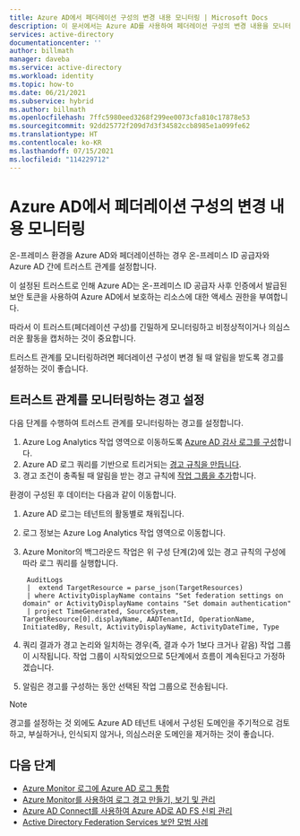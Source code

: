 ```yaml
---
title: Azure AD에서 페더레이션 구성의 변경 내용 모니터링 | Microsoft Docs
description: 이 문서에서는 Azure AD를 사용하여 페더레이션 구성의 변경 내용을 모니터링하는 방법을 설명합니다.
services: active-directory
documentationcenter: ''
author: billmath
manager: daveba
ms.service: active-directory
ms.workload: identity
ms.topic: how-to
ms.date: 06/21/2021
ms.subservice: hybrid
ms.author: billmath
ms.openlocfilehash: 7ffc5980eed3268f299ee0073cfa810c17878e53
ms.sourcegitcommit: 92dd25772f209d7d3f34582ccb8985e1a099fe62
ms.translationtype: HT
ms.contentlocale: ko-KR
ms.lasthandoff: 07/15/2021
ms.locfileid: "114229712"
---
```

# <a name="monitor-changes-to-federation-configuration-in-your-azure-ad"></a>Azure AD에서 페더레이션 구성의 변경 내용 모니터링

온-프레미스 환경을 Azure AD와 페더레이션하는 경우 온-프레미스 ID 공급자와 Azure AD 간에 트러스트 관계를 설정합니다. 

이 설정된 트러스트로 인해 Azure AD는 온-프레미스 ID 공급자 사후 인증에서 발급된 보안 토큰을 사용하여 Azure AD에서 보호하는 리소스에 대한 액세스 권한을 부여합니다. 

따라서 이 트러스트(페더레이션 구성)를 긴밀하게 모니터링하고 비정상적이거나 의심스러운 활동을 캡처하는 것이 중요합니다.

트러스트 관계를 모니터링하려면 페더레이션 구성이 변경 될 때 알림을 받도록 경고를 설정하는 것이 좋습니다.


## <a name="set-up-alerts-to-monitor-the-trust-relationship"></a>트러스트 관계를 모니터링하는 경고 설정

다음 단계를 수행하여 트러스트 관계를 모니터링하는 경고를 설정합니다.

1. Azure Log Analytics 작업 영역으로 이동하도록 [Azure AD 감사 로그를 구성](../../active-directory/reports-monitoring/howto-integrate-activity-logs-with-log-analytics.md)합니다. 
2. Azure AD 로그 쿼리를 기반으로 트리거되는 [경고 규칙을 만듭니다](../../azure-monitor/alerts/alerts-log.md). 
3. 경고 조건이 충족될 때 알림을 받는 경고 규칙에 [작업 그룹을 추가](../../azure-monitor/alerts/action-groups.md)합니다.  

환경이 구성된 후 데이터는 다음과 같이 이동합니다. 

 1. Azure AD 로그는 테넌트의 활동별로 채워집니다.  
 2. 로그 정보는 Azure Log Analytics 작업 영역으로 이동합니다.  
 3. Azure Monitor의 백그라운드 작업은 위 구성 단계(2)에 있는 경고 규칙의 구성에 따라 로그 쿼리를 실행합니다.  
    ```
     AuditLogs 
     |  extend TargetResource = parse_json(TargetResources) 
     | where ActivityDisplayName contains "Set federation settings on domain" or ActivityDisplayName contains "Set domain authentication" 
     | project TimeGenerated, SourceSystem, TargetResource[0].displayName, AADTenantId, OperationName, InitiatedBy, Result, ActivityDisplayName, ActivityDateTime, Type 
     ```
     
 4. 쿼리 결과가 경고 논리와 일치하는 경우(즉, 결과 수가 1보다 크거나 같음) 작업 그룹이 시작됩니다. 작업 그룹이 시작되었으므로 5단계에서 흐름이 계속된다고 가정하겠습니다.  
 5. 알림은 경고를 구성하는 동안 선택된 작업 그룹으로 전송됩니다.

 > [!NOTE]
 >  경고를 설정하는 것 외에도 Azure AD 테넌트 내에서 구성된 도메인을 주기적으로 검토하고, 부실하거나, 인식되지 않거나, 의심스러운 도메인을 제거하는 것이 좋습니다. 




## <a name="next-steps"></a>다음 단계

- [Azure Monitor 로그에 Azure AD 로그 통합](../../active-directory/reports-monitoring/howto-integrate-activity-logs-with-log-analytics.md)
- [Azure Monitor를 사용하여 로그 경고 만들기, 보기 및 관리](../../azure-monitor/alerts/alerts-log.md)
- [Azure AD Connect를 사용하여 Azure AD로 AD FS 신뢰 관리](how-to-connect-azure-ad-trust.md)
- [Active Directory Federation Services 보안 모범 사례](/windows-server/identity/ad-fs/deployment/best-practices-securing-ad-fs)